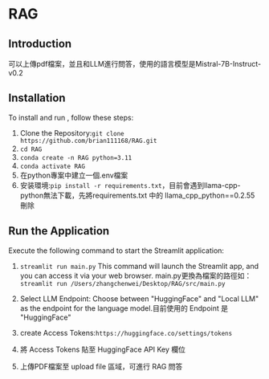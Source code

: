 # RAG


## Introduction

可以上傳pdf檔案，並且和LLM進行問答，使用的語言模型是Mistral-7B-Instruct-v0.2

## Installation

To install and run , follow these steps:

1. Clone the Repository:`git clone https://github.com/brian111168/RAG.git`
2. `cd RAG`
3. `conda create -n RAG python=3.11`
4. `conda activate RAG`
5. 在python專案中建立一個.env檔案
6. 安装環境:`pip install -r requirements.txt`，目前會遇到llama-cpp-python無法下載，先將requirements.txt 中的 llama_cpp_python==0.2.55刪除

## Run the Application

Execute the following command to start the Streamlit application:

1. `streamlit run main.py`
This command will launch the Streamlit app, and you can access it via your web browser. main.py更換為檔案的路徑如：`streamlit run /Users/zhangchenwei/Desktop/RAG/src/main.py`

2. Select LLM Endpoint: Choose between "HuggingFace" and "Local LLM" as the endpoint for the language model.目前使用的 Endpoint 是 "HuggingFace"
3. create Access Tokens:`https://huggingface.co/settings/tokens`
4. 將 Access Tokens 貼至 HuggingFace API Key 欄位
5. 上傳PDF檔案至 upload file 區域，可進行 RAG 問答
